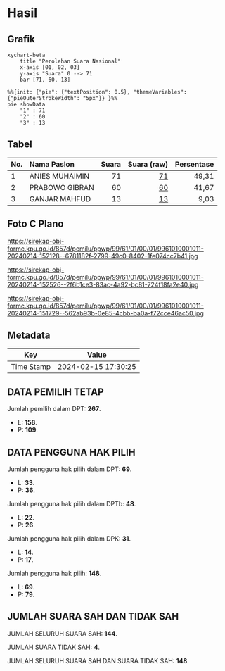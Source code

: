 # Hasil

## Grafik

```mermaid
xychart-beta
    title "Perolehan Suara Nasional"
    x-axis [01, 02, 03]
    y-axis "Suara" 0 --> 71
    bar [71, 60, 13]
```

```mermaid
%%{init: {"pie": {"textPosition": 0.5}, "themeVariables": {"pieOuterStrokeWidth": "5px"}} }%%
pie showData
    "1" : 71
    "2" : 60
    "3" : 13
```

## Tabel

| No. | Nama Paslon    | Suara | Suara (raw) | Persentase |
|:--- |:-------------- | -----:| -----------:| ----------:|
| 1   | ANIES MUHAIMIN | 71    | [71][p-1]   | 49,31      |
| 2   | PRABOWO GIBRAN | 60    | [60][p-2]   | 41,67      |
| 3   | GANJAR MAHFUD  | 13    | [13][p-3]   | 9,03       |


[p-1]: https://github.com/gigit-pemilu/pemilu-2024/blob/main/pilpres/hitung-suara/sub/99-luar-negeri/sub/61-kota-kinabalu-malaysia/sub/01-kota-kinabalu-malaysia/sub/0001-kota-kinabalu-malaysia/sub/011-tps/sub/paslon-1.txt
[p-2]: https://github.com/gigit-pemilu/pemilu-2024/blob/main/pilpres/hitung-suara/sub/99-luar-negeri/sub/61-kota-kinabalu-malaysia/sub/01-kota-kinabalu-malaysia/sub/0001-kota-kinabalu-malaysia/sub/011-tps/sub/paslon-2.txt
[p-3]: https://github.com/gigit-pemilu/pemilu-2024/blob/main/pilpres/hitung-suara/sub/99-luar-negeri/sub/61-kota-kinabalu-malaysia/sub/01-kota-kinabalu-malaysia/sub/0001-kota-kinabalu-malaysia/sub/011-tps/sub/paslon-3.txt

## Foto C Plano

https://sirekap-obj-formc.kpu.go.id/857d/pemilu/ppwp/99/61/01/00/01/9961010001011-20240214-152128--6781182f-2799-49c0-8402-1fe074cc7b41.jpg

https://sirekap-obj-formc.kpu.go.id/857d/pemilu/ppwp/99/61/01/00/01/9961010001011-20240214-152526--2f6b1ce3-83ac-4a92-bc81-724f18fa2e40.jpg

https://sirekap-obj-formc.kpu.go.id/857d/pemilu/ppwp/99/61/01/00/01/9961010001011-20240214-151729--562ab93b-0e85-4cbb-ba0a-f72cce46ac50.jpg


## Metadata

| Key        | Value               |
| ---------- | ------------------- |
| Time Stamp | 2024-02-15 17:30:25 |


## DATA PEMILIH TETAP

Jumlah pemilih dalam DPT: **267**.
 * L: **158**.
 * P: **109**.

## DATA PENGGUNA HAK PILIH

Jumlah pengguna hak pilih dalam DPT: **69**.
 * L: **33**.
 * P: **36**.

Jumlah pengguna hak pilih dalam DPTb: **48**.
 * L: **22**.
 * P: **26**.

Jumlah pengguna hak pilih dalam DPK: **31**.
 * L: **14**.
 * P: **17**.

Jumlah pengguna hak pilih: **148**.
 * L: **69**.
 * P: **79**.

## JUMLAH SUARA SAH DAN TIDAK SAH

JUMLAH SELURUH SUARA SAH: **144**.

JUMLAH SUARA TIDAK SAH: **4**.

JUMLAH SELURUH SUARA SAH DAN SUARA TIDAK SAH: **148**.


